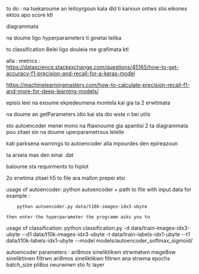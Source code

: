 
to do :
na tsekaroume an leitoyrgoun kala dld ti kanoun ontws stis eikones ektos apo score ktl

diagrammata

na doume ligo hyperparameters ti ginetai telika

to classification 8elei ligo douleia me grafimata ktl


alla :
metrics : 
https://datascience.stackexchange.com/questions/45165/how-to-get-accuracy-f1-precision-and-recall-for-a-keras-model

https://machinelearningmastery.com/how-to-calculate-precision-recall-f1-and-more-for-deep-learning-models/


episis leei na exoume ekpedeumena montela kai gia ta 2 erwtimata

na doume an getParameters idio kai sta dio wste n bei utils

sto autoencoder menei mono na ftiaxnoume gia apantisi 2 ta diagrammata pou zitaei sin na doume uperparametrous lelelle

kati parksena warnings to autoencoder alla mpourdes den epireazoun

ta arxeia mas den einai .dat

baloume sta requirments to hiplot

2o erwtima zitaei h5 to file ara mallon prepei etsi

usage of autoencoder:
	python autoencoder + path to file with input data
	for example :

		python autoencoder.py data/t10k-images-idx3-ubyte
	
	then enter the hyperparameter the programm asks you to 

usage of classification:
python classification.py -d data/train-images-idx3-ubyte --d1 data/t10k-images-idx3-ubyte -t data/train-labels-idx1-ubyte --t1 data/t10k-labels-idx1-ubyte --model models/autoencoder_softmax_sigmoid/
	
	
autoencoder parameters : 
	ari8mos sineliktikwn strwmatwn
	mege8ow sineliktinwn filtrwn
	ari8mos sineliktikwn filtrwn ana strwma
	epochs
	batch_size
	pli8os neurwnwn sto fc layer
